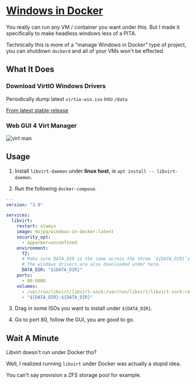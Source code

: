 # [Windows in Docker](https://ms-jpq.github.io/windows-in-docker)

You really can run any VM / container you want under this. But I made it specifically to make headless windows less of a PITA.

Technically this is more of a "manage Windows in Docker" type of project, you can shutdown `dockerd` and all of your VMs won't be effected.

## What It Does

### Download VirtIO Windows Drivers

Periodically dump latest `virtio-win.iso` into `/data`

[From latest stable release](https://github.com/virtio-win/virtio-win-pkg-scripts)

### Web GUI 4 Virt Manager

![virt man](https://raw.githubusercontent.com/ms-jpq/windows-in-docker/main/screenshots/virtman.png)

## Usage

1. Install `libvirt-daemon` under **linux host**, ie `apt install -- libvirt-daemon`.

2. Run the following `docker-compose`.

```yaml
---
version: "3.9"

services:
  libvirt:
    restart: always
    image: msjpq/windows-in-docker:latest
    security_opt:
      - apparmor=unconfined
    environment:
      TZ:
      # Make sure DATA_DIR is the same across the three `${DATA_DIR}`s
      # The windows drivers are also downloaded under here.
      DATA_DIR: "${DATA_DIR}"
    ports:
      - 80:8080
    volumes:
      - /var/run/libvirt/libvirt-sock:/var/run/libvirt/libvirt-sock:ro
      - "${DATA_DIR}:${DATA_DIR}"
```

3. Drag in some ISOs you want to install under `${DATA_DIR}`.

4. Go to port 80, follow the GUI, you are good to go.

## Wait A Minute

Libvirt doesn't run under Docker tho?

Well, I realized running `libvirt` under Docker was actually a stupid idea.

You can't say provision a ZFS storage pool for example.
